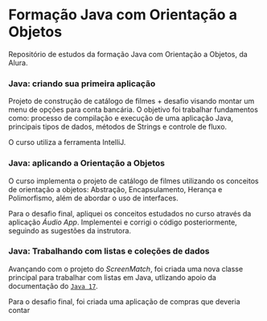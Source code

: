 # Formação Java com Orientação a Objetos
Repositório de estudos da formação Java com Orientação a Objetos, da Alura.

### Java: criando sua primeira aplicação
Projeto de construção de catálogo de filmes + desafio visando montar um menu de opções para conta bancária. 
O objetivo foi trabalhar fundamentos como: processo de compilação e execução de uma aplicação Java, principais tipos de dados, métodos de Strings e controle de fluxo.

O curso utiliza a ferramenta IntelliJ.

### Java: aplicando a Orientação a Objetos
O curso implementa o projeto de catálogo de filmes utilizando os conceitos
de orientação a objetos: Abstração, Encapsulamento, Herança e
Polimorfismo, além de abordar o uso de interfaces.

Para o desafio final, apliquei os conceitos estudados no curso
através da aplicação *Áudio App*. Implementei e corrigi o código 
posteriormente, seguindo as sugestões da instrutora.

### Java: Trabalhando com listas e coleções de dados
Avançando com o projeto do *ScreenMatch*, foi criada uma nova classe
principal para trabalhar com listas em Java, utlizando apoio da
documentação do [```Java 17```](https://docs.oracle.com/en/java/javase/17/docs/api/index.html).

Para o desafio final, foi criada uma aplicação de compras que deveria contar


